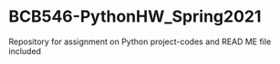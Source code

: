 # BCB546-PythonHW_Spring2021
Repository for assignment on Python project-codes and READ ME file included
